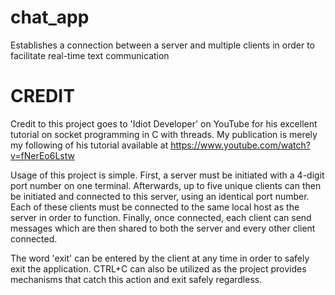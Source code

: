 # chat_app
Establishes a connection between a server and multiple clients in order to facilitate real-time text communication

# CREDIT
Credit to this project goes to 'Idiot Developer' on YouTube for his excellent tutorial on socket programming in C with threads. My publication is merely my following of his tutorial available at https://www.youtube.com/watch?v=fNerEo6Lstw

Usage of this project is simple. First, a server must be initiated with a 4-digit port number on one terminal. Afterwards, up to five unique clients can then be initiated and connected to this server, using an identical port number. Each of these clients must be connected to the same local host as the server in order to function. Finally, once connected, each client can send messages which are then shared to both the server and every other client connected.

The word 'exit' can be entered by the client at any time in order to safely exit the application. CTRL+C can also be utilized as the project provides mechanisms that catch this action and exit safely regardless.
